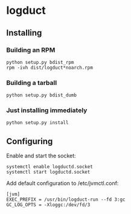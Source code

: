 logduct
=======

Installing
----------

### Building an RPM

    python setup.py bdist_rpm
    rpm -ivh dist/logduct*noarch.rpm

### Building a tarball

    python setup.py bdist_dumb

### Just installing immediately

    python setup.py install

Configuring
-----------

Enable and start the socket:

    systemctl enable logductd.socket
    systemctl start logductd.socket

Add default configuration to /etc/jvmctl.conf:

    [jvm]
    EXEC_PREFIX = /usr/bin/logduct-run --fd 3:gc
    GC_LOG_OPTS = -Xloggc:/dev/fd/3
